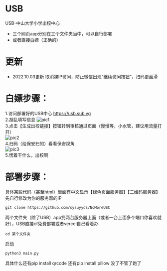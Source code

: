 # USB
USB-中山大学小学出校中心

- 三个网页app分别在三个文件夹当中，可以自行部署
- 或者直接白嫖（正确的）

# 更新   
- 2022.10.03更新
取消裸IP访问，防止微信出现“继续访问按钮”，扫码更丝滑

# 白嫖步骤：
1.访问部署好的USB中心 https://usb.sub.vg     
2.胡乱填写信息
![pic1](1.jpg)   
3.点击【生成出校链接】按钮转到审核通过页面（慢慢等，小水管，建议用流量打开）    
![pic2](2.jpg)     
4.扫码（给保安扫的）看看保安视角     
![pic3](3.jpg)     
5.愣着干什么，出校啊

# 部署步骤：
具体某些代码（甚至html）里面有中文显示【绿色页面服务器】【二维码服务器】先自行修改为你的服务器的IP

```
git clone https://github.com/sysuyyds/NoMoreUSC
```
两个文件夹（除了USB）app扔两台服务器上面（或者一台上面多个端口你喜欢就好），USB直接cf免费部署或者vercel自己看着办
```
cd 某个文件夹
```
启动
```
python3 main.py
```
具体什么还有pip install qrcode
还有pip install pillow
没了不管了跑了
